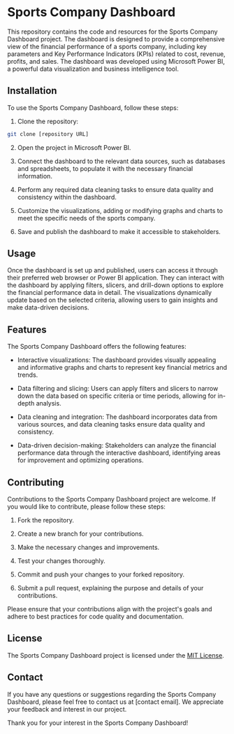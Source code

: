 # Sports Company Dashboard

This repository contains the code and resources for the Sports Company Dashboard project. The dashboard is designed to provide a comprehensive view of the financial performance of a sports company, including key parameters and Key Performance Indicators (KPIs) related to cost, revenue, profits, and sales. The dashboard was developed using Microsoft Power BI, a powerful data visualization and business intelligence tool.

## Installation

To use the Sports Company Dashboard, follow these steps:

1. Clone the repository:

```bash
git clone [repository URL]
```

2. Open the project in Microsoft Power BI.

3. Connect the dashboard to the relevant data sources, such as databases and spreadsheets, to populate it with the necessary financial information.

4. Perform any required data cleaning tasks to ensure data quality and consistency within the dashboard.

5. Customize the visualizations, adding or modifying graphs and charts to meet the specific needs of the sports company.

6. Save and publish the dashboard to make it accessible to stakeholders.

## Usage

Once the dashboard is set up and published, users can access it through their preferred web browser or Power BI application. They can interact with the dashboard by applying filters, slicers, and drill-down options to explore the financial performance data in detail. The visualizations dynamically update based on the selected criteria, allowing users to gain insights and make data-driven decisions.

## Features

The Sports Company Dashboard offers the following features:

- Interactive visualizations: The dashboard provides visually appealing and informative graphs and charts to represent key financial metrics and trends.

- Data filtering and slicing: Users can apply filters and slicers to narrow down the data based on specific criteria or time periods, allowing for in-depth analysis.

- Data cleaning and integration: The dashboard incorporates data from various sources, and data cleaning tasks ensure data quality and consistency.

- Data-driven decision-making: Stakeholders can analyze the financial performance data through the interactive dashboard, identifying areas for improvement and optimizing operations.

## Contributing

Contributions to the Sports Company Dashboard project are welcome. If you would like to contribute, please follow these steps:

1. Fork the repository.

2. Create a new branch for your contributions.

3. Make the necessary changes and improvements.

4. Test your changes thoroughly.

5. Commit and push your changes to your forked repository.

6. Submit a pull request, explaining the purpose and details of your contributions.

Please ensure that your contributions align with the project's goals and adhere to best practices for code quality and documentation.

## License

The Sports Company Dashboard project is licensed under the [MIT License](LICENSE).

## Contact

If you have any questions or suggestions regarding the Sports Company Dashboard, please feel free to contact us at [contact email]. We appreciate your feedback and interest in our project.

Thank you for your interest in the Sports Company Dashboard!
